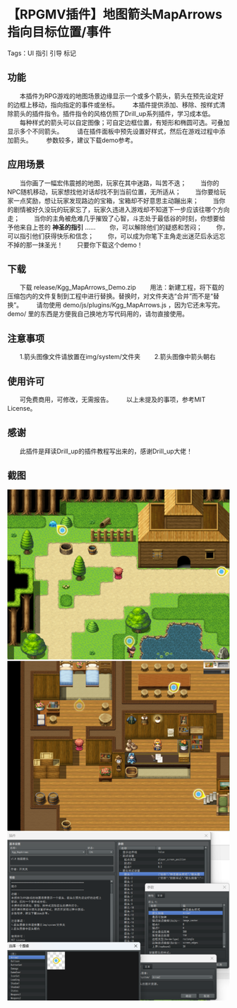 # 【RPGMV插件】地图箭头MapArrows 指向目标位置/事件 

Tags：UI 指引 引导 标记


## 功能
　　本插件为RPG游戏的地图场景边缘显示一个或多个箭头，箭头在预先设定好的边框上移动，指向指定的事件或坐标。
　　本插件提供添加、移除、按样式清除箭头的插件指令。插件指令的风格仿照了Drill_up系列插件，学习成本低。
　　每种样式的箭头可以自定图像；可自定边框位置，有矩形和椭圆可选。可叠加显示多个不同箭头。
　　请在插件面板中预先设置好样式，然后在游戏过程中添加箭头。
　　参数较多，建议下载demo参考。

## 应用场景
　　当你画了一幅宏伟震撼的地图，玩家在其中迷路，叫苦不迭；
　　当你的NPC随机移动，玩家想找他对话却找不到当前位置，无所适从；
　　当你要给玩家一点奖励，想让玩家发现路边的宝箱，宝箱却不好意思主动蹦出来；
　　当你的剧情被好久没玩的玩家忘了，玩家久违进入游戏却不知道下一步应该往哪个方向走；
　　当你的主角被危难几乎摧毁了心智，斗志处于最低谷的时刻，你想要给予他来自上苍的 **神圣的指引** ......
　　你，可以解除他们的疑惑和苦闷；
　　你，可以指引他们获得快乐和信念；
　　你，可以成为你笔下主角走出迷茫后永远忘不掉的那一抹圣光！
　　只要你下载这个demo！

## 下载
　　下载 release/Kgg_MapArrows_Demo.zip
　　用法：新建工程，将下载的压缩包内的文件复制到工程中进行替换。替换时，对文件夹选“合并”而不是“替换”。
　　请勿使用 demo/js/plugins/Kgg_MapArrows.js ，因为它还未写完。 demo/ 里的东西是方便我自己换地方写代码用的，请勿直接使用。

## 注意事项
　　1.箭头图像文件请放置在img/system/文件夹
　　2.箭头图像中箭头朝右

## 使用许可
　　可免费商用，可修改，无需报告。
　　以上未提及的事项，参考MIT License。

## 感谢
　　此插件是拜读Drill_up的插件教程写出来的，感谢Drill_up大佬！

## 截图

![本地路径](.\\README\\地图箭头插件3.png "demo_野外")
![本地路径](.\\README\\地图箭头插件2.png "demo_旅馆")
![本地路径](.\\README\\地图箭头插件1.png "插件设置")